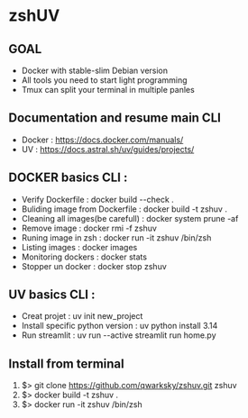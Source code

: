 # zshUV 

## GOAL 
* Docker with stable-slim Debian version
* All tools you need to start light programming 
* Tmux can split your terminal in multiple panles

## Documentation and resume main CLI

* Docker : https://docs.docker.com/manuals/
* UV : https://docs.astral.sh/uv/guides/projects/

## DOCKER basics CLI : 
* Verify Dockerfile :  docker build --check .
* Buliding image from Dockerfile :  docker build -t zshuv . 
* Cleaning all images(be carefull) :  docker system prune -af  
* Remove image : docker rmi -f zshuv
* Runing image in zsh : docker run -it zshuv /bin/zsh 
* Listing images : docker images
* Monitoring dockers : docker stats
* Stopper un docker : docker stop zshuv

## UV basics CLI : 
* Creat projet : uv init new_project
* Install specific python version : uv python install 3.14
* Run streamlit : uv run --active streamlit run home.py

## Install from terminal
1. $> git clone https://github.com/qwarksky/zshuv.git zshuv
2. $> docker build -t zshuv .
3. $> docker run -it zshuv /bin/zsh 
